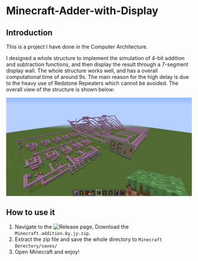 # Minecraft-Adder-with-Display

## Introduction
This is a project I have done in the Computer Architecture.

I designed a whole structure to implement the simulation of 4-bit addition and subtraction functions, and then display the result through a 7-segment display wall. The whole structure works well, and has a overall computational time of around 9s. The main reason for the high delay is due to the heavy use of Redstone Repeaters which cannot be avoided. The overall view of the structure is shown below:

![overview of the structure](overview.png)

## How to use it

1. Navigate to the ![Release page](https://github.com/jingye-xu/Minecraft-Adder-with-Display/releases), Download the `Minecraft.addition.by.jy.zip`.  
2. Extract the zip file and save the whole directory to `Minecraft Derectory/saves/`
3. Open Minecraft and enjoy!
